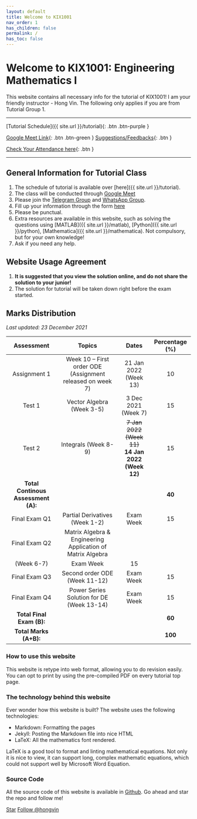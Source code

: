 ```yaml
---
layout: default
title: Welcome to KIX1001
nav_order: 1
has_children: false
permalink: /
has_toc: false
---
```


# Welcome to KIX1001: Engineering Mathematics I

This website contains all necessary info for the tutorial of KIX1001! I am your friendly instructor - Hong Vin. The following only applies if you are from Tutorial Group 1.

---

[Tutorial Schedule]({{ site.url }}/tutorial){: .btn .btn-purple }

[Google Meet Link](https://meet.google.com/drr-pjaw-aui){: .btn .btn-green }
[Suggestions/Feedbacks](https://airtable.com/shrLJmFsuMAnIqujf){: .btn }

[Check Your Attendance here](https://docs.google.com/spreadsheets/d/e/2PACX-1vTgnEnexPkn15TLRaTubkbWWq5W4My7_CaMjkZGiHCY2HilIUylTP6RBpG5yqr4Pg/pubhtml?gid=412168835&single=true){: .btn }

---

## General Information for Tutorial Class

1. The schedule of tutorial is available over [here]({{ site.url }}/tutorial).
2. The class will be conducted through [Google Meet](https://meet.google.com/drr-pjaw-aui)
3. Please join the [Telegram Group](https://t.me/joinchat/a5gR89hlzMxjODhl) and [WhatsApp Group](https://chat.whatsapp.com/Gs9bm4sQxVXBEe6zsH4kw5).
4. Fill up your information through the form [here](https://airtable.com/shrwrDqqO8amEDrEA)
5. Please be punctual. 
6. Extra resources are available in this website, such as solving the questions using [MATLAB]({{ site.url }}/matlab), [Python]({{ site.url }}/python), [Mathematica]({{ site.url }}/mathematica). Not compulsory, but for your own knowledge!
7. Ask if you need any help.

## Website Usage Agreement

1. **It is suggested that you view the solution online, and do not share the solution to your junior!**
2. The solution for tutorial will be taken down right before the exam started.

## Marks Distribution

_Last updated: 23 December 2021_

| Assessment | Topics | Dates | Percentage (%) |
| :---: | :---: | :---: | :---: |
| Assignment 1 | Week 10 – First order ODE (Assignment released on week 7) | 21 Jan 2022 (Week 13) | 10 |
| Test 1 | Vector Algebra (Week 3-5) | 3 Dec 2021 (Week 7) | 15 |
| Test 2 | Integrals (Week 8-9) | ~~7 Jan 2022 (Week 11)~~ <br /> **14 Jan 2022 (Week 12)** | 15 |
| **Total Continous Assessment (A):** | | | **40** |
| Final Exam Q1 | Partial Derivatives (Week 1-2) | Exam Week | 15 |
| Final Exam Q2 | Matrix Algebra & Engineering Application of Matrix Algebra
(Week 6-7) | Exam Week | 15 |
| Final Exam Q3 | Second order ODE (Week 11-12) | Exam Week | 15 |
| Final Exam Q4 | Power Series Solution for DE (Week 13-14) | Exam Week | 15 |
| **Total Final Exam (B):** | | | **60** |
| **Total Marks (A+B):** | | | **100** |

### How to use this website

This website is retype into web format, allowing you to do revision easily. You can opt to print by using the pre-compiled PDF on every tutorial top page.

### The technology behind this website

Ever wonder how this website is built? The website uses the following technologies:

- Markdown: Formatting the pages
- Jekyll: Posting the Markdown file into nice HTML
- LaTeX: All the mathematics font rendered.

LaTeX is a good tool to format and linting mathematical equations. Not only it is nice to view, it can support long, complex mathematic equations, which could not support well by Microsoft Word Equation.

### Source Code

All the source code of this website is available in [Github](https://github.com/hongvin/KIX1001). Go ahead and star the repo and follow me!

<a class="github-button" href="https://github.com/hongvin/KIX1001" data-icon="octicon-star" data-size="large" data-show-count="true" aria-label="Star hongvin/KIX1001 on GitHub">Star</a>
<a class="github-button" href="https://github.com/hongvin" data-size="large" data-show-count="true" aria-label="Follow @hongvin on GitHub">Follow @hongvin</a>

